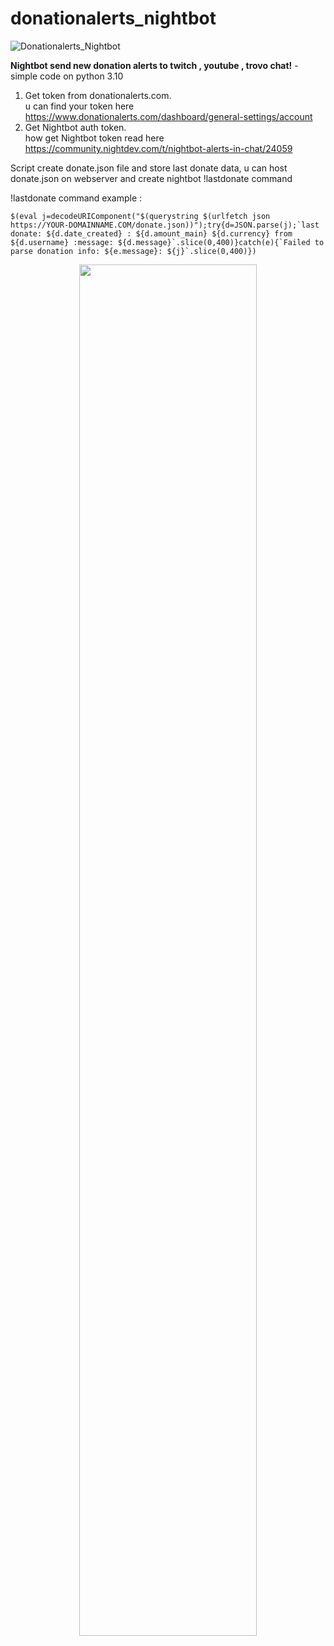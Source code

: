 # donationalerts_nightbot
![Donationalerts_Nightbot](https://user-images.githubusercontent.com/89786075/213039339-b84dc14f-af37-4d9e-969f-ffcc88a1358d.png)


**Nightbot send new donation alerts to twitch , youtube , trovo chat!** - simple code on python 3.10

1) Get token from donationalerts.com.<br /> u can find your token here https://www.donationalerts.com/dashboard/general-settings/account
2) Get Nightbot auth token.<br /> how get Nightbot token read here https://community.nightdev.com/t/nightbot-alerts-in-chat/24059

Script create donate.json file and store last donate data, u can host donate.json on webserver and create nightbot !lastdonate command<br />

!lastdonate command example :<br />

```
$(eval j=decodeURIComponent("$(querystring $(urlfetch json https://YOUR-DOMAINNAME.COM/donate.json))");try{d=JSON.parse(j);`last donate: ${d.date_created} : ${d.amount_main} ${d.currency} from ${d.username} :message: ${d.message}`.slice(0,400)}catch(e){`Failed to parse donation info: ${e.message}: ${j}`.slice(0,400)})
```

<p align="center" width="100%">
    <img width="75%" src="https://i.imgur.com/InMBNjP.png"> 
</p>
